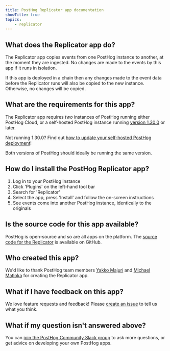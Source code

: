 ```yaml
---
title: PostHog Replicator app documentation
showTitle: true
topics:
    - replicator
---
```


## What does the Replicator app do?

The Replicator app copies events from one PostHog instance to another, at the moment they are ingested. No changes are made to the events by this app if it runs in isolation. 

If this app is deployed in a chain then any changes made to the event data before the Replicator runs will also be copied to the new instance. Otherwise, no changes will be copied.

## What are the requirements for this app?

The Replicator app requires *two* instances of PostHog running either PostHog Cloud, or a self-hosted PostHog instance running [version 1.30.0](https://posthog.com/blog/the-posthog-array-1-30-0) or later. 

Not running 1.30.0? Find out [how to update your self-hosted PostHog deployment](https://posthog.com/docs/self-host/configure/upgrading-posthog)! 

Both versions of PostHog should ideally be running the same version. 

## How do I install the PostHog Replicator app?

1. Log in to your PostHog instance
2. Click 'Plugins' on the left-hand tool bar
3. Search for 'Replicator' 
4. Select the app, press 'Install' and follow the on-screen instructions
5. See events come into another PostHog instance, identically to the originals

## Is the source code for this app available?

PostHog is open-source and so are all apps on the platform. The [source code for the Replicator](https://github.com/posthog/posthog-plugin-replicator) is available on GitHub. 

## Who created this app?

We'd like to thank PostHog team members [Yakko Majuri](https://github.com/yakkomajuri) and [Michael Matloka](https://github.com/Twixes) for creating the Replicator app. 

## What if I have feedback on this app?

We love feature requests and feedback! Please [create an issue](https://github.com/PostHog/posthog/issues/new?assignees=&labels=enhancement%2C+feature&template=feature_request.md) to tell us what you think. 

## What if my question isn't answered above?

You can [join the PostHog Community Slack group](/slack) to ask more questions, or get advice on developing your own PostHog apps.